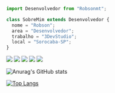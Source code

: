 ```js
import Desenvolvedor from "Robsonmt";

class SobreMim extends Desenvolvedor {
  nome = "Robson";
  area = "Desenvolvedor";
  trabalho = "3DevStudio";
  local = "Sorocaba-SP";
}
```

<p align="left">
  <a href="#" alt="Gmail">
  <img src="https://img.shields.io/badge/-Gmail-FF0000?style=flat-square&labelColor=FF0000&logo=gmail&logoColor=white&link=LINK-DO-SEU-GMAIL" /></a>

  <a href="#" alt="LinkedIn">
  <img src="https://img.shields.io/badge/-Linkedin-0e76a8?style=flat-square&logo=Linkedin&logoColor=white&link=LINK-DO-SEU-LINKEDIN" /></a>

  <a href="#" alt="WhatsApp">
  <img src="https://img.shields.io/badge/-WhatsApp-25d366?style=flat-square&labelColor=25d366&logo=whatsapp&logoColor=white&link=API-DO-SEU-WHATSAPP"/></a>

  <a href="#" alt="Facebook">
  <img src="https://img.shields.io/badge/-Facebook-3b5998?style=flat-square&labelColor=3b5998&logo=facebook&logoColor=white&link=LINK-DO-SEU-FACEBOOK"/></a>

  <a href="#" alt="Instagram">
  <img src="https://img.shields.io/badge/-Instagram-DF0174?style=flat-square&labelColor=DF0174&logo=instagram&logoColor=white&link=LINK-DO-SEU-INSTAGRAM"/></a>
</p>


![Anurag's GitHub stats](https://github-readme-stats.vercel.app/api?username=anuraghazra&theme=blue-green_icons=true)

[![Top Langs](https://github-readme-stats.vercel.app/api/top-langs/?username=anuraghazra&layout=donut-vertical)](https://github.com/anuraghazra/github-readme-stats)
